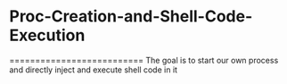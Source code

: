 # Proc-Creation-and-Shell-Code-Execution
==========================
The goal is to start our own process and directly inject and execute shell code in it